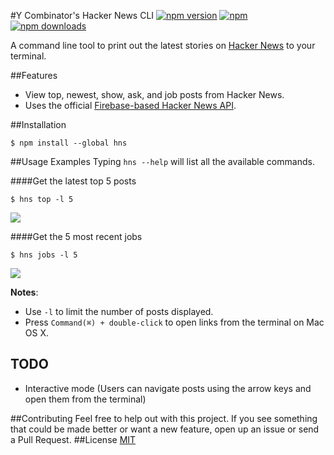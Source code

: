 #Y Combinator's Hacker News CLI 
[![npm version](https://img.shields.io/npm/v/hns.svg?style=flat)](https://www.npmjs.com/package/hns) 
[![npm](https://img.shields.io/npm/l/express.svg)](http://opensource.org/licenses/MIT)
[![npm downloads](https://img.shields.io/npm/dt/hns.svg?style=flat)](https://www.npmjs.com/package/hns)

A command line tool to print out the latest stories on [Hacker News](https://news.ycombinator.com/) to your terminal.

##Features

- View top, newest, show, ask, and job posts from Hacker News.
- Uses the official [Firebase-based Hacker News API](https://github.com/HackerNews/API).

##Installation

```
$ npm install --global hns
```

##Usage Examples
Typing `hns --help` will list all the available commands.

####Get the latest top 5 posts

```
$ hns top -l 5
```

![](https://github.com/gmontalvoriv/hns/blob/master/screenshots/top.png)

####Get the 5 most recent jobs

```
$ hns jobs -l 5
```

![](https://github.com/gmontalvoriv/hns/blob/master/screenshots/job.png)

**Notes**: 
- Use `-l` to limit the number of posts displayed.
- Press `Command(⌘) + double-click` to open links from the terminal on Mac OS X.

## TODO

- Interactive mode (Users can navigate posts using the arrow keys and open them from the terminal)

##Contributing
Feel free to help out with this project. If you see something that could be made better or want a new feature, open up an issue or send a Pull Request.
##License
[MIT](https://github.com/gmontalvoriv/hns/blob/master/LICENSE)
